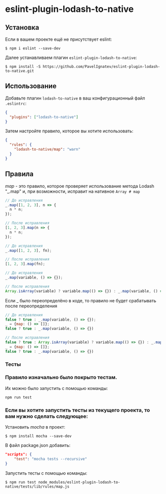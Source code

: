 # eslint-plugin-lodash-to-native


## Установка

Если в вашем проекте ещё не присутствует eslint:
```
$ npm i eslint --save-dev
```

Далее устанавливаем плагин `eslint-plugin-lodash-to-native`:

```
$ npm install -S https://github.com/PavelIgnatev/eslint-plugin-lodash-to-native.git
```

## Использование

Добавьте плагин `lodash-to-native` в ваш конфигурационный файл `.eslintrc`:

```json
{
  "plugins": ["lodash-to-native"]
}
```

Затем настройте правило, которое вы хотите использовать:

```json
{
  "rules": {
    "lodash-to-native/map": "warn"
  }
}
```

## Правила
_map_ - это правило, которое проверяет использование метода Lodash "_.map" и, при возможности, исправит на нативное `Array # map` 


```js
// До исправления
_.map([1, 2, 3], n => {
  n * n;
});

// После исправления
[1, 2, 3].map(n => {
  n * n;
});
```
```js
// До исправления
_.map([1, 2, 3], fn);

// После исправления
[1, 2, 3].map(fn);
```

```js
// До исправления
_.map(variable, () => {});

// После исправления
Array.isArray(variable) ? variable.map(() => {}) : _.map(variable, () => {});
```

Если _ было переопределёно в коде, то правило не будет срабатывать после переопределения

```js
// До исправления
false ? true : _.map(variable, () => {});
_ = {map: () => []};
false ? true : _.map(variable, () => {})

// После исправления
false ? true : Array.isArray(variable) ? variable.map(() => {}) : _.map(variable, () => {});
_ = {map: () => []};
false ? true : _.map(variable, () => {})
```

### Тесты

### Правило изначально было покрыто тестам. 
Их можно было запустить с помощью команды:
```js
npm run test
```

### Если вы хотите запустить тесты из текущего проекта, то вам нужно сделать следующее:

Установить _mocha_ в проект:

```
$ npm install mocha --save-dev
```
В файл package.json добавить:
```json
"scripts": {
    "test": "mocha tests --recursive"
}
```
Запустить тесты с помощью команды:
```
$ npm run test node_modules/eslint-plugin-lodash-to-native/tests/lib/rules/map.js
```
